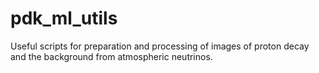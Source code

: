 # pdk_ml_utils
Useful scripts for preparation and processing of images of proton decay and the background from atmospheric neutrinos.
